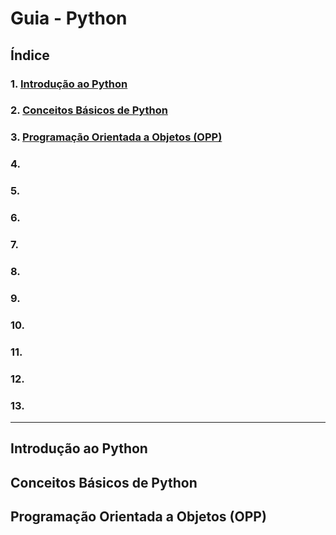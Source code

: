 # Guia - Python

## Índice

### 1. [Introdução ao Python](#Introducao-ao-Python)

### 2. [Conceitos Básicos de Python](#Conceitos-Basicos-de-Python)

### 3. [Programação Orientada a Objetos (OPP)](#Programação-Orientada-a-Objetos-OPP)

### 4. [](#)

### 5. [](#)

### 6. [](#)

### 7. [](#)

### 8. [](#)

### 9. [](#)

### 10.[](#)

### 11. [](#)

### 12. [](#)

### 13. [](#)

***

## **Introdução ao Python**

## **Conceitos Básicos de Python**

## **Programação Orientada a Objetos (OPP)**
